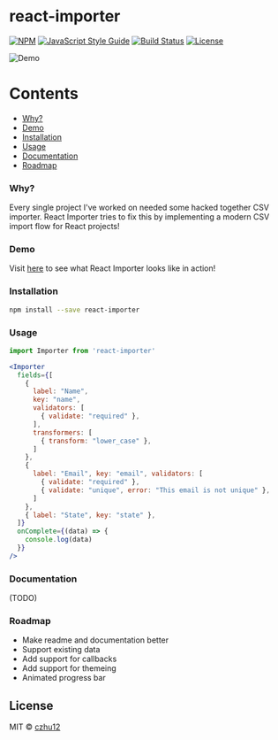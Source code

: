 # react-importer

[![NPM](https://img.shields.io/npm/v/react-importer.svg)](https://www.npmjs.com/package/react-importer) [![JavaScript Style Guide](https://img.shields.io/badge/code_style-standard-brightgreen.svg)](https://standardjs.com) [![Build Status](https://github.com/czhu12/react-importer/actions/workflows/ci.yml/badge.svg)](https://github.com/czhu12/react-importer/actions/workflows/ci.yml) [![License](https://img.shields.io/badge/license-MIT-blue.svg)](https://opensource.org/licenses/MIT)

![Demo](https://github.com/czhu12/react-importer/raw/master/example/public/demo.gif)

Contents
========
 * [Why?](#why)
 * [Demo](#demo)
 * [Installation](#installation)
 * [Usage](#usage)
 * [Documentation](#documentation)
 * [Roadmap](#roadmap)

### Why?
Every single project I've worked on needed some hacked together CSV importer. React Importer tries to fix this by implementing a modern CSV import flow for React projects!

### Demo
Visit [here](https://czhu12.github.io/react-importer/) to see what React Importer looks like in action!

### Installation

```bash
npm install --save react-importer
```

### Usage

```jsx
import Importer from 'react-importer'

<Importer
  fields={[
    {
      label: "Name",
      key: "name",
      validators: [
        { validate: "required" },
      ],
      transformers: [
        { transform: "lower_case" },
      ]
    },
    {
      label: "Email", key: "email", validators: [
        { validate: "required" },
        { validate: "unique", error: "This email is not unique" },
      ]
    },
    { label: "State", key: "state" },
  ]}
  onComplete={(data) => {
    console.log(data)
  }}
/>
```

### Documentation
(TODO)

### Roadmap
* Make readme and documentation better
* Support existing data
* Add support for callbacks
* Add support for themeing
* Animated progress bar

## License

MIT © [czhu12](https://github.com/czhu12)

